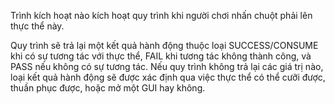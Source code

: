 Trình kích hoạt nào kích hoạt quy trình khi người chơi nhấn chuột phải lên thực thể này.

Quy trình sẽ trả lại một kết quả hành động thuộc loại SUCCESS/CONSUME khi có sự tương tác với thực thể, FAIL khi tương tác không thành công, và PASS nếu không có sự tương tác. Nếu quy trình không trả lại các giá trị nào, loại kết quả hành động sẽ được xác định qua việc thực thể có thể cưỡi được, thuần phục được, hoặc mở một GUI hay không.